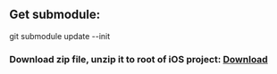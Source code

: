 ## Get submodule:

git submodule update --init

### Download zip file, unzip it to root of iOS project: [Download](https://dropover.cloud/061539efd34ae90d5595af99dd2998b0)
